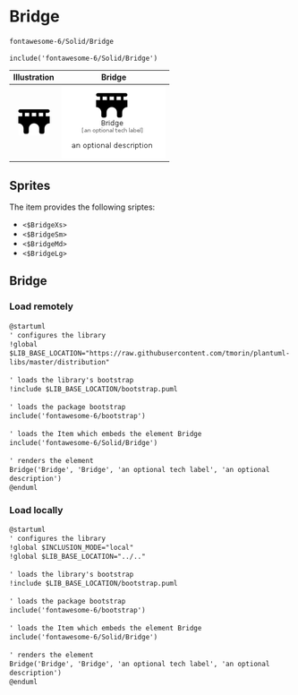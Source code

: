 # Bridge


```text
fontawesome-6/Solid/Bridge
```

```text
include('fontawesome-6/Solid/Bridge')
```



| Illustration | Bridge |
| :---: | :---: |
| ![illustration for Illustration](../../fontawesome-6/Solid/Bridge.png) | ![illustration for Bridge](../../fontawesome-6/Solid/Bridge.Local.png) |



## Sprites
The item provides the following sriptes:

- `<$BridgeXs>`
- `<$BridgeSm>`
- `<$BridgeMd>`
- `<$BridgeLg>`





## Bridge

### Load remotely
```plantuml
@startuml
' configures the library
!global $LIB_BASE_LOCATION="https://raw.githubusercontent.com/tmorin/plantuml-libs/master/distribution"

' loads the library's bootstrap
!include $LIB_BASE_LOCATION/bootstrap.puml

' loads the package bootstrap
include('fontawesome-6/bootstrap')

' loads the Item which embeds the element Bridge
include('fontawesome-6/Solid/Bridge')

' renders the element
Bridge('Bridge', 'Bridge', 'an optional tech label', 'an optional description')
@enduml
```

### Load locally
```plantuml
@startuml
' configures the library
!global $INCLUSION_MODE="local"
!global $LIB_BASE_LOCATION="../.."

' loads the library's bootstrap
!include $LIB_BASE_LOCATION/bootstrap.puml

' loads the package bootstrap
include('fontawesome-6/bootstrap')

' loads the Item which embeds the element Bridge
include('fontawesome-6/Solid/Bridge')

' renders the element
Bridge('Bridge', 'Bridge', 'an optional tech label', 'an optional description')
@enduml
```

